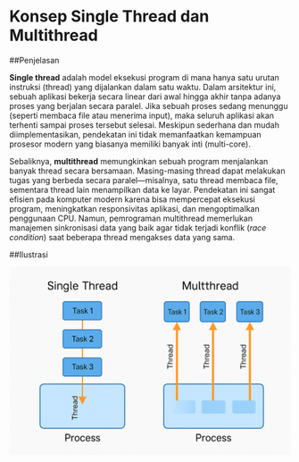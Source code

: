 # Konsep Single Thread dan Multithread

##Penjelasan

**Single thread** adalah model eksekusi program di mana hanya satu urutan instruksi (thread) yang dijalankan dalam satu waktu. Dalam arsitektur ini, sebuah aplikasi bekerja secara linear dari awal hingga akhir tanpa adanya proses yang berjalan secara paralel. Jika sebuah proses sedang menunggu (seperti membaca file atau menerima input), maka seluruh aplikasi akan terhenti sampai proses tersebut selesai. Meskipun sederhana dan mudah diimplementasikan, pendekatan ini tidak memanfaatkan kemampuan prosesor modern yang biasanya memiliki banyak inti (multi-core).

Sebaliknya, **multithread** memungkinkan sebuah program menjalankan banyak thread secara bersamaan. Masing-masing thread dapat melakukan tugas yang berbeda secara paralel—misalnya, satu thread membaca file, sementara thread lain menampilkan data ke layar. Pendekatan ini sangat efisien pada komputer modern karena bisa mempercepat eksekusi program, meningkatkan responsivitas aplikasi, dan mengoptimalkan penggunaan CPU. Namun, pemrograman multithread memerlukan manajemen sinkronisasi data yang baik agar tidak terjadi konflik (*race condition*) saat beberapa thread mengakses data yang sama.

##Ilustrasi

![Single vs Multithread](https://github.com/Faridyanuar824/SisOp-2025/blob/main/img/Single%20Thread%20VS%20Multi%20Thread.png)  

